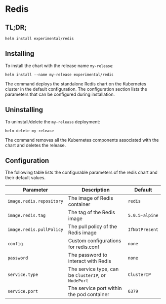 # Redis

## TL;DR;

```console
helm install experimental/redis
```

## Installing

To install the chart with the release name `my-release`:

```console
helm install --name my-release experimental/redis
```

The command deploys the standalone Redis chart on the Kubernetes cluster in the default configuration. The configuration section lists the parameters that can be configured during installation.

## Uninstalling

To uninstall/delete the `my-release` deployment:

```console
helm delete my-release
```

The command removes all the Kubernetes components associated with the chart and deletes the release.

## Configuration

The following table lists the configurable parameters of the redis chart and their default values.

Parameter | Description | Default
--- | --- | ---
`image.redis.repository` | The image of Redis container | `redis`
`image.redis.tag` | The tag of the Redis image | `5.0.5-alpine`
`image.redis.pullPolicy` | The pull policy of the Redis image | `IfNotPresent`
`config` | Custom configurations for redis.conf | `none`
`password` | The password to interact with Redis | `none`
`service.type` | The service type, can be `ClusterIP`, or `NodePort` | `ClusterIP`
`service.port` | The service port within the pod container | `6379`